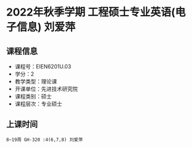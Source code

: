 # 2022年秋季学期 工程硕士专业英语(电子信息) 刘爱萍






## 课程信息

- 课程号：EIEN6201U.03
- 学分：2
- 教学类型：理论课
- 开课单位：先进技术研究院
- 课程类别：硕士
- 课程层次：专业硕士

## 上课时间

```
8~19周 GH-320 :4(6,7,8) 刘爱萍
```

